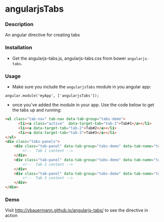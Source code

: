 
# angularjsTabs

### Description
An angular directive for creating tabs

### Installation
* Get the angularjs-tabs.js, angularjs-tabs.css from bower ```angularjs-tabs```.

### Usage
* Make sure you include the  ```angularjsTabs``` module in you angular app:

```
angular.module('myApp', ['angularjsTabs']);
```

* once you've added the module in your app. Use the code below to get the tabs up and running:

```html
<ul class="tab-nav" tab-nav data-tab-group="tabs-demo">
      <li><a class="active"  data-target-tab="tab-1">Tab#1</a></li>
      <li><a data-target-tab="tab-2">Tab#2</a></li>
      <li><a data-target-tab="tab-3">Tab#3</a></li>
</ul>
<div class="tabs-panels">
	<div class="tab-panel" data-tab-group="tabs-demo" data-tab-name="tab-1">
		<!--  Tab 1 content -->
	</div>
	<div class="tab-panel" data-tab-group="tabs-demo" data-tab-name="tab-2">
		<!--  Tab 2 content -->
	</div>
	<div class="tab-panel" data-tab-group="tabs-demo" data-tab-name="tab-3">
		<!--  Tab 3 content -->
	</div>
</div>
```
### Demo
Visit <a href="http://vbauermann.github.io/angularjs-tabs/">http://vbauermann.github.io/angularjs-tabs/</a> to see the directive in action

